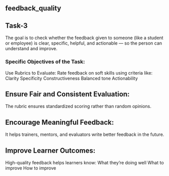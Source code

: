 ## feedback_quality

## Task-3

The goal is to check whether the feedback given to someone (like a student or employee) is clear, specific, helpful, and actionable — so the person can understand and improve.

### Specific Objectives of the Task:
Use Rubrics to Evaluate:
Rate feedback on soft skills using criteria like:
Clarity
Specificity
Constructiveness
Balanced tone
Actionability
## Ensure Fair and Consistent Evaluation:
The rubric ensures standardized scoring rather than random opinions.
## Encourage Meaningful Feedback:
It helps trainers, mentors, and evaluators write better feedback in the future.
## Improve Learner Outcomes:
High-quality feedback helps learners know:
What they’re doing well
What to improve
How to improve



